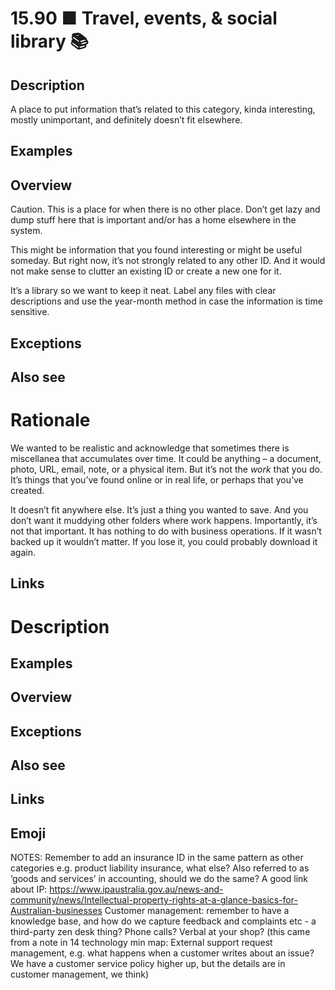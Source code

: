# 15.90 ■ Travel, events, & social library 📚

## Description

A place to put information that’s related to this category, kinda interesting, mostly unimportant, and definitely doesn’t fit elsewhere.

## Examples

## Overview

Caution. This is a place for when there is no other place. Don’t get lazy and dump stuff here that is important and/or has a home elsewhere in the system.

This might be information that you found interesting or might be useful someday. But right now, it’s not strongly related to any other ID. And it would not make sense to clutter an existing ID or create a new one for it.

It’s a library so we want to keep it neat. Label any files with clear descriptions and use the year-month method in case the information is time sensitive.

## Exceptions

## Also see

# Rationale

We wanted to be realistic and acknowledge that sometimes there is miscellanea that accumulates over time. It could be anything – a document, photo, URL, email, note, or a physical item. But it’s not the _work_ that you do. It’s things that you’ve found online or in real life, or perhaps that you’ve created.

It doesn’t fit anywhere else. It’s just a thing you wanted to save. And you don’t want it muddying other folders where work happens. Importantly, it’s not that important. It has nothing to do with business operations. If it wasn’t backed up it wouldn’t matter. If you lose it, you could probably download it again.


## Links

# Description

## Examples

## Overview

## Exceptions

## Also see


## Links

## Emoji

NOTES:
Remember to add an insurance ID in the same pattern as other categories
e.g. product liability insurance, what else?
Also referred to as ‘goods and services’ in accounting, should we do the same?
A good link about IP: https://www.ipaustralia.gov.au/news-and-community/news/Intellectual-property-rights-at-a-glance-basics-for-Australian-businesses
Customer management: remember to have a knowledge base, and how do we capture feedback and complaints etc - a third-party zen desk thing? Phone calls? Verbal at your shop? (this came from a note in 14 technology min map: External support request management, e.g. what happens when a customer writes about an issue? We have a customer service policy higher up, but the details are in customer management, we think)